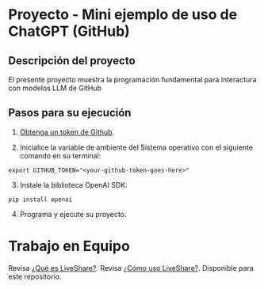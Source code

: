 # Proyecto - Mini ejemplo de uso de ChatGPT (GitHub)

## Descripción del proyecto

El presente proyecto muestra la programación fundamental para interactura con modelos LLM de GitHub

## Pasos para su ejecución

1. [Obtenga un token de Github](https://github.com/settings/tokens).
   
2. Inicialice la variable de ambiente del Sistema operativo con el siguiente comando en su terminal:
```
export GITHUB_TOKEN="<your-github-token-goes-here>"
```
3. Instale la biblioteca OpenAI SDK:
```
pip install openai
```
4. Programa y ejecute su proyecto.

# Trabajo en Equipo

Revisa [¿Qué es LiveShare?](https://youtu.be/9QXwSg9-2qQ). Revisa [¿Cómo uso LiveShare?](https://www.youtube.com/watch?v=nj535VbE9pQ). Disponible para este repositorio.
